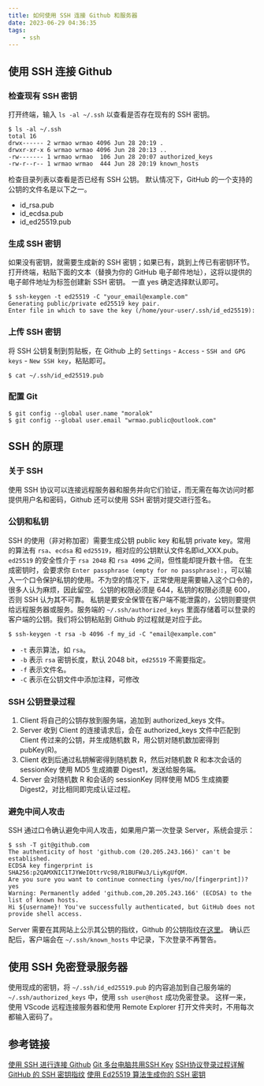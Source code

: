 ```yaml
---
title: 如何使用 SSH 连接 Github 和服务器
date: 2023-06-29 04:36:35
tags:
    - ssh
---
```


## 使用 SSH 连接 Github

### 检查现有 SSH 密钥
打开终端，输入 `ls -al ~/.ssh` 以查看是否存在现有的 SSH 密钥。
```shell
$ ls -al ~/.ssh
total 16
drwx------ 2 wrmao wrmao 4096 Jun 28 20:19 .
drwxr-xr-x 6 wrmao wrmao 4096 Jun 28 20:13 ..
-rw------- 1 wrmao wrmao  106 Jun 28 20:07 authorized_keys
-rw-r--r-- 1 wrmao wrmao  444 Jun 28 20:19 known_hosts
```
检查目录列表以查看是否已经有 SSH 公钥。 默认情况下，GitHub 的一个支持的公钥的文件名是以下之一。
- id_rsa.pub
- id_ecdsa.pub
- id_ed25519.pub

### 生成 SSH 密钥
如果没有密钥，就需要生成新的 SSH 密钥；如果已有，跳到上传已有密钥环节。
打开终端，粘贴下面的文本（替换为你的 GitHub 电子邮件地址），这将以提供的电子邮件地址为标签创建新 SSH 密钥。
一直 yes 确定选择默认即可。
```shell
$ ssh-keygen -t ed25519 -C "your_email@example.com"
Generating public/private ed25519 key pair.
Enter file in which to save the key (/home/your-user/.ssh/id_ed25519):
```

### 上传 SSH 密钥
将 SSH 公钥复制到剪贴板，在 Github 上的 `Settings` - `Access` - `SSH and GPG keys` - `New SSH key`，粘贴即可。
```shell
$ cat ~/.ssh/id_ed25519.pub
```

### 配置 Git
```shell
$ git config --global user.name "moralok"
$ git config --global user.email "wrmao.public@outlook.com"
```


## SSH 的原理

### 关于 SSH
使用 SSH 协议可以连接远程服务器和服务并向它们验证，而无需在每次访问时都提供用户名和密码，Github 还可以使用 SSH 密钥对提交进行签名。

### 公钥和私钥
SSH 的使用（非对称加密）需要生成公钥 public key 和私钥 private key。常用的算法有 `rsa`、`ecdsa` 和 `ed25519`，相对应的公钥默认文件名即id_XXX.pub。`ed25519` 的安全性介于 `rsa 2048` 和 `rsa 4096` 之间，但性能却提升数十倍。
在生成密钥时，会要求你 `Enter passphrase (empty for no passphrase):`，可以输入一个口令保护私钥的使用。不为空的情况下，正常使用是需要输入这个口令的，很多人认为麻烦，因此留空。
公钥的权限必须是 644，私钥的权限必须是 600，否则 SSH 认为其不可靠。
私钥是要安全保管在客户端不能泄露的，公钥则要提供给远程服务器或服务。服务端的 `~/.ssh/authorized_keys` 里面存储着可以登录的客户端的公钥。我们将公钥粘贴到 Github 的过程就是对应于此。
```shell
$ ssh-keygen -t rsa -b 4096 -f my_id -C "email@example.com"
```
- `-t` 表示算法，如 `rsa`。
- `-b` 表示 `rsa` 密钥长度，默认 2048 bit，`ed25519` 不需要指定。
- `-f` 表示文件名。
- `-C` 表示在公钥文件中添加注释，可修改

### SSH 公钥登录过程
1. Client 将自己的公钥存放到服务端，追加到 authorized_keys 文件。
2. Server 收到 Client 的连接请求后，会在 authorized_keys 文件中匹配到 Client 传过来的公钥，并生成随机数 R，用公钥对随机数加密得到 pubKey(R)。
3. Client 收到后通过私钥解密得到随机数 R，然后对随机数 R 和本次会话的 sessionKey 使用 MD5 生成摘要 Digest1，发送给服务端。
4. Server 会对随机数 R 和会话的 sessionKey 同样使用 MD5 生成摘要 Digest2，对比相同即完成认证过程。

### 避免中间人攻击
SSH 通过口令确认避免中间人攻击，如果用户第一次登录 Server，系统会提示：
```shell
$ ssh -T git@github.com
The authenticity of host 'github.com (20.205.243.166)' can't be established.
ECDSA key fingerprint is SHA256:p2QAMXNIC1TJYWeIOttrVc98/R1BUFWu3/LiyKgUfQM.
Are you sure you want to continue connecting (yes/no/[fingerprint])? yes
Warning: Permanently added 'github.com,20.205.243.166' (ECDSA) to the list of known hosts.
Hi ${username}! You've successfully authenticated, but GitHub does not provide shell access.
```
Server 需要在其网站上公示其公钥的指纹，Github 的公钥指纹[在这里](https://docs.github.com/zh/authentication/keeping-your-account-and-data-secure/githubs-ssh-key-fingerprints)。
确认匹配后，客户端会在 `~/.ssh/known_hosts` 中记录，下次登录不再警告。


## 使用 SSH 免密登录服务器
使用现成的密钥，将 `~/.ssh/id_ed25519.pub` 的内容追加到自己服务端的 `~/.ssh/authorized_keys` 中，使用 `ssh user@host` 成功免密登录。
这样一来，使用 VScode 远程连接服务器和使用 Remote Explorer 打开文件夹时，不用每次都输入密码了。


## 参考链接
[使用 SSH 进行连接 Github](https://docs.github.com/zh/authentication/connecting-to-github-with-ssh/about-ssh)
[Git 多台电脑共用SSH Key](https://blog.csdn.net/u012408797/article/details/116196831)
[SSH协议登录过程详解](https://blog.csdn.net/neo949332116/article/details/102926051)
[GitHub 的 SSH 密钥指纹](https://docs.github.com/zh/authentication/keeping-your-account-and-data-secure/githubs-ssh-key-fingerprints)
[使用 Ed25519 算法生成你的 SSH 密钥](https://zhuanlan.zhihu.com/p/110413836)

